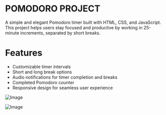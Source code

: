 # POMODORO PROJECT

A simple and elegant Pomodoro timer built with HTML, CSS, and JavaScript. This project helps users stay focused and productive by working in 25-minute increments, separated by short breaks.

# Features
- Customizable timer intervals
- Short and long break options
- Audio notifications for timer completion and breaks
- Completed Pomodoro counter
- Responsive design for seamless user experience

![Image](https://github.com/user-attachments/assets/b5c9b6d9-2773-4de9-a7e6-30226be7cbb9)

![Image](https://github.com/user-attachments/assets/d51deaf0-376b-43a0-89d6-cee317ffbe53)

